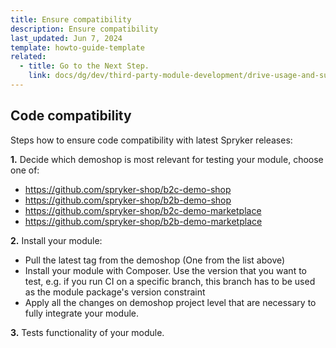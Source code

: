 ```yaml
---
title: Ensure compatibility
description: Ensure compatibility
last_updated: Jun 7, 2024
template: howto-guide-template
related:
  - title: Go to the Next Step.
    link: docs/dg/dev/third-party-module-development/drive-usage-and-support-with-problems.html
---
```


## Code compatibility
Steps how to ensure code compatibility with latest Spryker releases:

**1.** Decide which demoshop is most relevant for testing your module, choose one of:
- https://github.com/spryker-shop/b2c-demo-shop
- https://github.com/spryker-shop/b2b-demo-shop
- https://github.com/spryker-shop/b2c-demo-marketplace
- https://github.com/spryker-shop/b2b-demo-marketplace

**2.** Install your module:
- Pull the latest tag from the demoshop (One from the list above)
- Install your module with Composer. Use the version that you want to test, e.g. if you run CI on a specific branch, this branch has to be used as the module package's version constraint
- Apply all the changes on demoshop project level that are necessary to fully integrate your module.

**3.** Tests functionality of your module.